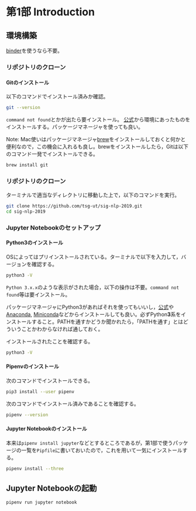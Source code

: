 # 第1部 Introduction

## 環境構築
[binder](https://mybinder.org)を使うなら不要。

### リポジトリのクローン
#### Gitのインストール
以下のコマンドでインストール済みか確認。
```bash
git --version
```
`command not found`とかが出たら要インストール。 [公式](https://git-scm.com/downloads)から環境にあったものをインストールする。パッケージマネージャを使っても良い。

Note: Mac使いはパッケージマネージャ[brew](https://brew.sh/index_ja)をインストールしておくと何かと便利なので，この機会に入れるも良し。brewをインストールしたら，Gitは以下のコマンド一発でインストールできる。
```bash
brew install git
```

### リポジトリのクローン
ターミナルで適当なディレクトリに移動した上で，以下のコマンドを実行。
```bash
git clone https://github.com/tsg-ut/sig-nlp-2019.git
cd sig-nlp-2019
```

### Jupyter Notebookのセットアップ

#### Python3のインストール
OSによってはプリインストールされている。ターミナルで以下を入力して，バージョンを確認する。
```bash
python3 -V
```
`Python 3.x.x`のような表示がされた場合，以下の操作は不要。`command not found`等は要インストール。

パッケージマネージャにPython3があればそれを使ってもいいし，[公式](https://www.python.org/downloads/)や[Anaconda](https://www.anaconda.com/distribution/), [Miniconda](https://docs.conda.io/en/latest/miniconda.html)などからインストールしても良い。必ずPython**3**系をインストールすること。PATHを通すかどうか聞かれたら，「PATHを通す」とはどういうことかわからなければ通しておく。

インストールされたことを確認する。

```bash
python3 -V
```

#### Pipenvのインストール
次のコマンドでインストールできる。
```bash
pip3 install --user pipenv
```
次のコマンドでインストール済みであることを確認する。
```bash
pipenv --version
```

#### Jupyter Notebookのインストール
本来は`pipenv install jupyter`などとするところであるが，第1部で使うパッケージの一覧を`Pipfile`に書いておいたので，これを用いて一気にインストールする。

```bash
pipenv install --three
```

## Jupyter Notebookの起動
```bash
pipenv run jupyter notebook
```

